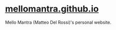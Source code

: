 # [mellomantra.github.io](https://mellomantra.github.io)
Mello Mantra (Matteo Del Rossi)'s personal website.

